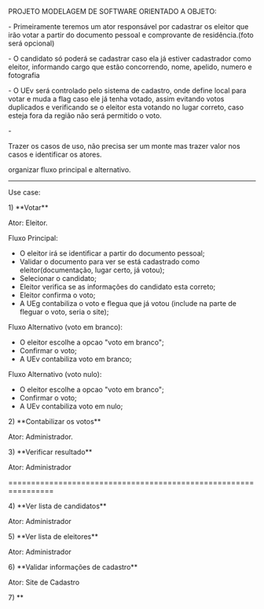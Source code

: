 PROJETO MODELAGEM DE SOFTWARE ORIENTADO A OBJETO:

\- Primeiramente teremos um ator responsável por cadastrar os eleitor que irão votar a partir do documento pessoal e comprovante de residência.(foto será opcional)

\- O candidato só poderá se cadastrar caso ela já estiver cadastrador como eleitor, informando cargo que estão concorrendo, nome, apelido, numero e fotografia

\- O UEv será controlado pelo sistema de cadastro, onde define local para votar e muda a flag caso ele já tenha votado, assim evitando votos duplicados e verificando se o eleitor esta votando no lugar correto, caso esteja fora da região não será permitido o voto.

\- 





Trazer os casos de uso, não precisa ser um monte mas trazer valor nos casos e identificar os atores.

organizar fluxo principal e alternativo.



----------------------------------------



Use case:

1\) \*\*Votar\*\*

Ator: Eleitor. 

Fluxo Principal:

* O eleitor irá se identificar a partir do documento pessoal;
* Validar o documento para ver se está cadastrado como eleitor(documentação, lugar certo, já votou);
* Selecionar o candidato;
* Eleitor verifica se as informações do candidato esta correto;
* Eleitor confirma o voto;
* A UEg contabiliza o voto e flegua que já votou (include na parte de fleguar o voto, seria o site);



Fluxo Alternativo (voto em branco):

* O eleitor escolhe a opcao "voto em branco";
* Confirmar o voto;
* A UEv contabiliza voto em branco;





Fluxo Alternativo (voto nulo):

* O eleitor escolhe a opcao "voto em branco";
* Confirmar o voto;
* A UEv contabiliza voto em nulo;



2\) \*\*Contabilizar os votos\*\*

Ator: Administrador.



3\) \*\*Verificar resultado\*\*

Ator: Administrador



================================================================



4\) \*\*Ver lista de candidatos\*\*

Ator: Administrador



5\) \*\*Ver lista de eleitores\*\*

Ator: Administrador



6\) \*\*Validar informações de cadastro\*\*

Ator: Site de Cadastro



7\) \*\*













